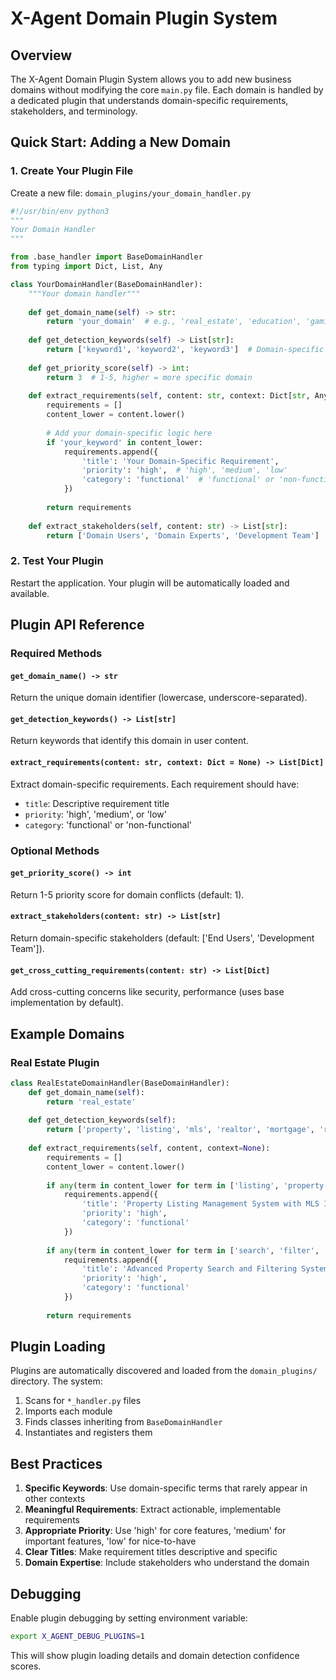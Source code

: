 
# X-Agent Domain Plugin System

## Overview

The X-Agent Domain Plugin System allows you to add new business domains without modifying the core `main.py` file. Each domain is handled by a dedicated plugin that understands domain-specific requirements, stakeholders, and terminology.

## Quick Start: Adding a New Domain

### 1. Create Your Plugin File

Create a new file: `domain_plugins/your_domain_handler.py`

```python
#!/usr/bin/env python3
"""
Your Domain Handler
"""

from .base_handler import BaseDomainHandler
from typing import Dict, List, Any

class YourDomainHandler(BaseDomainHandler):
    """Your domain handler"""
    
    def get_domain_name(self) -> str:
        return 'your_domain'  # e.g., 'real_estate', 'education', 'gaming'
    
    def get_detection_keywords(self) -> List[str]:
        return ['keyword1', 'keyword2', 'keyword3']  # Domain-specific terms
    
    def get_priority_score(self) -> int:
        return 3  # 1-5, higher = more specific domain
    
    def extract_requirements(self, content: str, context: Dict[str, Any] = None) -> List[Dict[str, Any]]:
        requirements = []
        content_lower = content.lower()
        
        # Add your domain-specific logic here
        if 'your_keyword' in content_lower:
            requirements.append({
                'title': 'Your Domain-Specific Requirement',
                'priority': 'high',  # 'high', 'medium', 'low'
                'category': 'functional'  # 'functional' or 'non-functional'
            })
        
        return requirements
    
    def extract_stakeholders(self, content: str) -> List[str]:
        return ['Domain Users', 'Domain Experts', 'Development Team']
```

### 2. Test Your Plugin

Restart the application. Your plugin will be automatically loaded and available.

## Plugin API Reference

### Required Methods

#### `get_domain_name() -> str`
Return the unique domain identifier (lowercase, underscore-separated).

#### `get_detection_keywords() -> List[str]`
Return keywords that identify this domain in user content.

#### `extract_requirements(content: str, context: Dict = None) -> List[Dict]`
Extract domain-specific requirements. Each requirement should have:
- `title`: Descriptive requirement title
- `priority`: 'high', 'medium', or 'low'
- `category`: 'functional' or 'non-functional'

### Optional Methods

#### `get_priority_score() -> int`
Return 1-5 priority score for domain conflicts (default: 1).

#### `extract_stakeholders(content: str) -> List[str]`
Return domain-specific stakeholders (default: ['End Users', 'Development Team']).

#### `get_cross_cutting_requirements(content: str) -> List[Dict]`
Add cross-cutting concerns like security, performance (uses base implementation by default).

## Example Domains

### Real Estate Plugin

```python
class RealEstateDomainHandler(BaseDomainHandler):
    def get_domain_name(self):
        return 'real_estate'
    
    def get_detection_keywords(self):
        return ['property', 'listing', 'mls', 'realtor', 'mortgage', 'rental', 'lease']
    
    def extract_requirements(self, content, context=None):
        requirements = []
        content_lower = content.lower()
        
        if any(term in content_lower for term in ['listing', 'property', 'mls']):
            requirements.append({
                'title': 'Property Listing Management System with MLS Integration',
                'priority': 'high',
                'category': 'functional'
            })
        
        if any(term in content_lower for term in ['search', 'filter', 'criteria']):
            requirements.append({
                'title': 'Advanced Property Search and Filtering System',
                'priority': 'high',
                'category': 'functional'
            })
        
        return requirements
```

## Plugin Loading

Plugins are automatically discovered and loaded from the `domain_plugins/` directory. The system:

1. Scans for `*_handler.py` files
2. Imports each module
3. Finds classes inheriting from `BaseDomainHandler`
4. Instantiates and registers them

## Best Practices

1. **Specific Keywords**: Use domain-specific terms that rarely appear in other contexts
2. **Meaningful Requirements**: Extract actionable, implementable requirements
3. **Appropriate Priority**: Use 'high' for core features, 'medium' for important features, 'low' for nice-to-have
4. **Clear Titles**: Make requirement titles descriptive and specific
5. **Domain Expertise**: Include stakeholders who understand the domain

## Debugging

Enable plugin debugging by setting environment variable:
```bash
export X_AGENT_DEBUG_PLUGINS=1
```

This will show plugin loading details and domain detection confidence scores.
